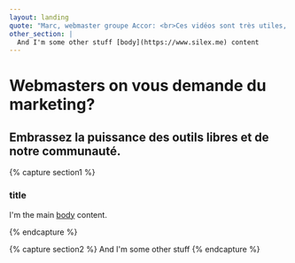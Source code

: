 ```yaml
---
layout: landing
quote: "Marc, webmaster groupe Accor: <br>Ces vidéos sont très utiles, retour sur investissement immédiat! Les membres de la communauté Silex sont très serviables, ils donnent leur savoir avec plaisir et vendent leurs services avec passion."
other_section: |
  And I'm some other stuff [body](https://www.silex.me) content
---
```

# Webmasters on vous demande du marketing?
## Embrassez la puissance des outils libres et de notre communauté.

{% capture section1 %}
### title 
I'm the main [body](https://www.silex.me) content.

{% endcapture %}

{% capture section2 %}
And I'm some other stuff
{% endcapture %}
